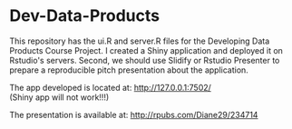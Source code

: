 # Dev-Data-Products
This repository has the ui.R and server.R files for the Developing Data Products Course Project.
I created a Shiny application and deployed it on Rstudio's servers.
Second, we should use Slidify or Rstudio Presenter to prepare a reproducible pitch presentation about the application.

The app developed is located at: http://127.0.0.1:7502/  
(Shiny app will not work!!!)

The presentation is available at: http://rpubs.com/Diane29/234714
